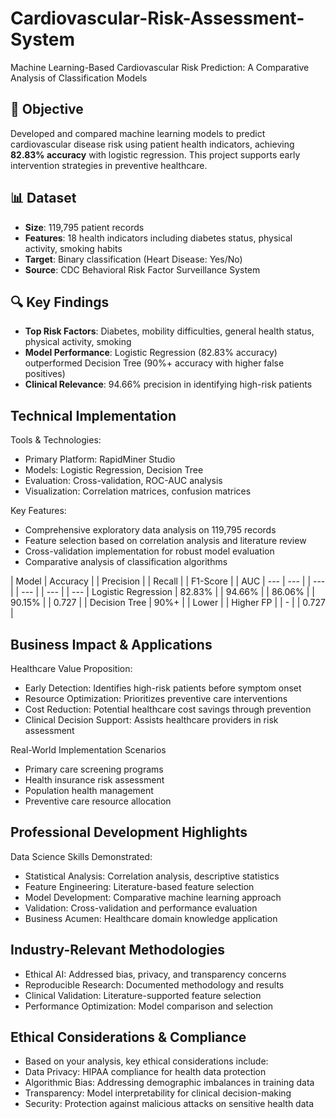 # Cardiovascular-Risk-Assessment-System
Machine Learning-Based Cardiovascular Risk Prediction: A Comparative Analysis of Classification Models

## 🎯 Objective
Developed and compared machine learning models to predict cardiovascular disease risk using patient health indicators, achieving **82.83% accuracy** with logistic regression. This project supports early intervention strategies in preventive healthcare.

## 📊 Dataset
- **Size**: 119,795 patient records
- **Features**: 18 health indicators including diabetes status, physical activity, smoking habits
- **Target**: Binary classification (Heart Disease: Yes/No)
- **Source**: CDC Behavioral Risk Factor Surveillance System

## 🔍 Key Findings
- **Top Risk Factors**: Diabetes, mobility difficulties, general health status, physical activity, smoking
- **Model Performance**: Logistic Regression (82.83% accuracy) outperformed Decision Tree (90%+ accuracy with higher false positives)
- **Clinical Relevance**: 94.66% precision in identifying high-risk patients

## Technical Implementation

Tools & Technologies:
- Primary Platform: RapidMiner Studio
- Models: Logistic Regression, Decision Tree
- Evaluation: Cross-validation, ROC-AUC analysis
- Visualization: Correlation matrices, confusion matrices

Key Features:
- Comprehensive exploratory data analysis on 119,795 records
- Feature selection based on correlation analysis and literature review
- Cross-validation implementation for robust model evaluation
- Comparative analysis of classification algorithms

| Model | Accuracy | | Precision | | Recall | | F1-Score | | AUC |
--- | --- | | --- | | --- | | --- | | --- 
| Logistic Regression | 82.83% | | 94.66% | | 86.06% | | 90.15% | | 0.727 |
| Decision Tree | 90%+ | | Lower | | Higher FP | | - | | 0.727 |

## Business Impact & Applications

Healthcare Value Proposition:
- Early Detection: Identifies high-risk patients before symptom onset
- Resource Optimization: Prioritizes preventive care interventions
- Cost Reduction: Potential healthcare cost savings through prevention
- Clinical Decision Support: Assists healthcare providers in risk assessment

Real-World Implementation Scenarios
- Primary care screening programs
- Health insurance risk assessment
- Population health management
- Preventive care resource allocation

## Professional Development Highlights
Data Science Skills Demonstrated:
- Statistical Analysis: Correlation analysis, descriptive statistics
- Feature Engineering: Literature-based feature selection
- Model Development: Comparative machine learning approach
- Validation: Cross-validation and performance evaluation
- Business Acumen: Healthcare domain knowledge application

## Industry-Relevant Methodologies
- Ethical AI: Addressed bias, privacy, and transparency concerns
- Reproducible Research: Documented methodology and results
- Clinical Validation: Literature-supported feature selection
- Performance Optimization: Model comparison and selection

## Ethical Considerations & Compliance
- Based on your analysis, key ethical considerations include:
- Data Privacy: HIPAA compliance for health data protection
- Algorithmic Bias: Addressing demographic imbalances in training data
- Transparency: Model interpretability for clinical decision-making
- Security: Protection against malicious attacks on sensitive health data
